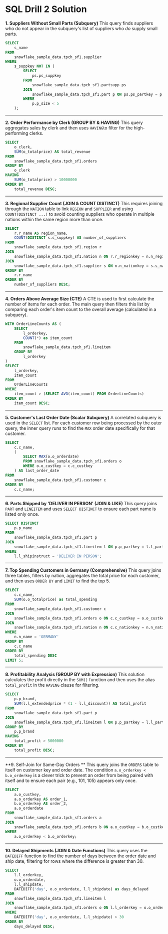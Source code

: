 # SQL Drill 2 Solution



**1. Suppliers Without Small Parts (Subquery)** This query finds suppliers who do not appear in the subquery's list of suppliers who *do* supply small parts.

```SQL
SELECT
    s_name
FROM
    snowflake_sample_data.tpch_sf1.supplier
WHERE
    s_suppkey NOT IN (
        SELECT
            ps.ps_suppkey
        FROM
            snowflake_sample_data.tpch_sf1.partsupp ps
        JOIN
            snowflake_sample_data.tpch_sf1.part p ON ps.ps_partkey = p.p_partkey
        WHERE
            p.p_size < 5
    );
```

------

**2. Order Performance by Clerk (GROUP BY & HAVING)** This query aggregates sales by clerk and then uses `HAVING`to filter for the high-performing clerks.

```SQL
SELECT
    o_clerk,
    SUM(o_totalprice) AS total_revenue
FROM
    snowflake_sample_data.tpch_sf1.orders
GROUP BY
    o_clerk
HAVING
    SUM(o_totalprice) > 10000000
ORDER BY
    total_revenue DESC;
```

------

**3. Regional Supplier Count (JOIN & COUNT DISTINCT)** This requires joining through the `NATION` table to link `REGION` and `SUPPLIER` and using `COUNT(DISTINCT ...)` to avoid counting suppliers who operate in multiple nations within the same region more than once.

```SQL
SELECT
    r.r_name AS region_name,
    COUNT(DISTINCT s.s_suppkey) AS number_of_suppliers
FROM
    snowflake_sample_data.tpch_sf1.region r
JOIN
    snowflake_sample_data.tpch_sf1.nation n ON r.r_regionkey = n.n_regionkey
JOIN
    snowflake_sample_data.tpch_sf1.supplier s ON n.n_nationkey = s.s_nationkey
GROUP BY
    r.r_name
ORDER BY
    number_of_suppliers DESC;
```

------

**4. Orders Above Average Size (CTE)** A CTE is used to first calculate the number of items for each order. The main query then filters this list by comparing each order's item count to the overall average (calculated in a subquery).

```SQL
WITH OrderLineCounts AS (
    SELECT
        l_orderkey,
        COUNT(*) as item_count
    FROM
        snowflake_sample_data.tpch_sf1.lineitem
    GROUP BY
        l_orderkey
)
SELECT
    l_orderkey,
    item_count
FROM
    OrderLineCounts
WHERE
    item_count > (SELECT AVG(item_count) FROM OrderLineCounts)
ORDER BY
    item_count DESC;
```

------

**5. Customer's Last Order Date (Scalar Subquery)** A correlated subquery is used in the `SELECT` list. For each customer row being processed by the outer query, the inner query runs to find the `MAX` order date specifically for that customer.

```SQL
SELECT
    c.c_name,
    (
        SELECT MAX(o.o_orderdate)
        FROM snowflake_sample_data.tpch_sf1.orders o
        WHERE o.o_custkey = c.c_custkey
    ) AS last_order_date
FROM
    snowflake_sample_data.tpch_sf1.customer c
ORDER BY
    c.c_name;
```

------

**6. Parts Shipped by 'DELIVER IN PERSON' (JOIN & LIKE)** This query joins `PART` and `LINEITEM` and uses `SELECT DISTINCT` to ensure each part name is listed only once.

```SQL
SELECT DISTINCT
    p.p_name
FROM
    snowflake_sample_data.tpch_sf1.part p
JOIN
    snowflake_sample_data.tpch_sf1.lineitem l ON p.p_partkey = l.l_partkey
WHERE
    l.l_shipinstruct = 'DELIVER IN PERSON';
```

------

**7. Top Spending Customers in Germany (Comprehensive)** This query joins three tables, filters by nation, aggregates the total price for each customer, and then uses `ORDER BY` and `LIMIT` to find the top 5.

```SQL
SELECT
    c.c_name,
    SUM(o.o_totalprice) as total_spending
FROM
    snowflake_sample_data.tpch_sf1.customer c
JOIN
    snowflake_sample_data.tpch_sf1.orders o ON c.c_custkey = o.o_custkey
JOIN
    snowflake_sample_data.tpch_sf1.nation n ON c.c_nationkey = n.n_nationkey
WHERE
    n.n_name = 'GERMANY'
GROUP BY
    c.c_name
ORDER BY
    total_spending DESC
LIMIT 5;
```

------

**8. Profitability Analysis (GROUP BY with Expression)** This solution calculates the profit directly in the `SUM()` function and then uses the alias `total_profit` in the `HAVING` clause for filtering.

```SQL
SELECT
    p.p_brand,
    SUM(l.l_extendedprice * (1 - l.l_discount)) AS total_profit
FROM
    snowflake_sample_data.tpch_sf1.part p
JOIN
    snowflake_sample_data.tpch_sf1.lineitem l ON p.p_partkey = l.l_partkey
GROUP BY
    p.p_brand
HAVING
    total_profit > 5000000
ORDER BY
    total_profit DESC;
```

------

**9. Self-Join for Same-Day Orders ** This query joins the `ORDERS` table to itself on customer key and order date. The condition `a.o_orderkey < b.o_orderkey` is a clever trick to prevent an order from being paired with itself and to ensure each pair (e.g., 101, 105) appears only once.

```SQL
SELECT
    a.o_custkey,
    a.o_orderkey AS order_1,
    b.o_orderkey AS order_2,
    a.o_orderdate
FROM
    snowflake_sample_data.tpch_sf1.orders a
JOIN
    snowflake_sample_data.tpch_sf1.orders b ON a.o_custkey = b.o_custkey AND a.o_orderdate = b.o_orderdate
WHERE
    a.o_orderkey < b.o_orderkey;
```

------

**10. Delayed Shipments (JOIN & Date Functions)** This query uses the `DATEDIFF` function to find the number of days between the order date and ship date, filtering for rows where the difference is greater than 30.

```SQL
SELECT
    l.l_orderkey,
    o.o_orderdate,
    l.l_shipdate,
    DATEDIFF('day', o.o_orderdate, l.l_shipdate) as days_delayed
FROM
    snowflake_sample_data.tpch_sf1.lineitem l
JOIN
    snowflake_sample_data.tpch_sf1.orders o ON l.l_orderkey = o.o_orderkey
WHERE
    DATEDIFF('day', o.o_orderdate, l.l_shipdate) > 30
ORDER BY
    days_delayed DESC;
```